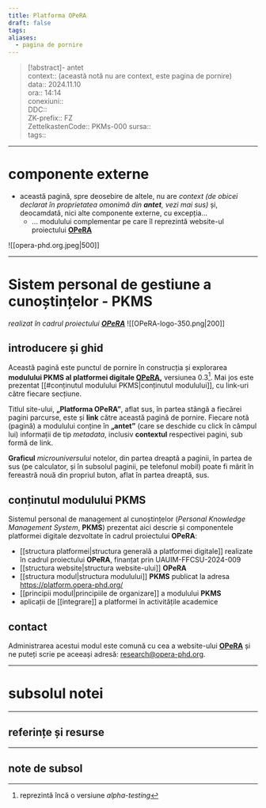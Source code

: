 ```yaml
---
title: Platforma OPeRA
draft: false
tags: 
aliases:
  - pagina de pornire
---
```

> [!abstract]- antet  
> context::  (această notă nu are context, este pagina de pornire)   
> data:: 2024.11.10  
> ora:: 14:14  
> conexiuni::  
> DDC::  
> ZK-prefix::  FZ  
> ZettelkastenCode::  PKMs-000
> sursa::  
> tags::  


---
# componente externe  
- această pagină, spre deosebire de altele, nu are *context* *(de obicei declarat în proprietatea omonimă din **antet**, vezi mai sus)* și, deocamdată, nici alte componente externe, cu excepția...
	- ... modulului complementar pe care îl reprezintă website-ul proiectului **[OPeRA](https://opera-phd.org/)**  

![[opera-phd.org.jpeg|500]]

---

# Sistem personal de gestiune a cunoștințelor - PKMS
*realizat în cadrul proiectului [**OPeRA**](https://opera-phd.org/)*
![[OPeRA-logo-350.png|200]]
## introducere și ghid
Această pagină este punctul de pornire în construcția și explorarea **modulului PKMS al platformei digitale [OPeRA](https://opera-phd.org/),** versiunea 0.3[^1]. Mai jos este prezentat [[#conținutul modulului PKMS|conținutul modulului]], cu link-uri către fiecare secțiune.

Titlul site-ului, **„Platforma OPeRA”**, aflat sus, în partea stângă a fiecărei pagini parcurse, este și **link** către această pagină de pornire. Fiecare notă (pagină) a modulului conține în **„antet”** (care se deschide cu click în câmpul lui) informații de tip *metadata*, inclusiv **contextul** respectivei pagini, sub formă de link.

**Graficul** *microuniversului* notelor, din partea dreaptă a paginii, în partea de sus (pe calculator, și în subsolul paginii, pe telefonul mobil) poate fi mărit în fereastră nouă din propriul buton, aflat în partea dreaptă, sus.
## conținutul modulului PKMS
Sistemul personal de management al cunoștințelor (*Personal Knowledge Management System*, **PKMS**) prezentat aici descrie și componentele platformei digitale dezvoltate în cadrul proiectului **OPeRA**: 
- [[structura platformei|structura generală a platformei digitale]] realizate în cadrul proiectului **OPeRA**, finanțat prin UAUIM-FFCSU-2024-009
- [[structura website|structura website-ului]]  **OPeRA**
- [[structura modul|structura modulului]] **PKMS** publicat la adresa https://platform.opera-phd.org/
- [[principii modul|principiile de organizare]] a modulului **PKMS**
- aplicații de [[integrare]] a platformei în activitățile academice
## contact
Administrarea acestui modul este comună cu cea a website-ului **[OPeRA](https://opera-phd.org/)** și ne puteți scrie pe aceeași adresă: research@opera-phd.org.


---
# subsolul notei
---
## referințe și resurse


---
## note de subsol
[^1]: reprezintă încă o versiune *alpha-testing*